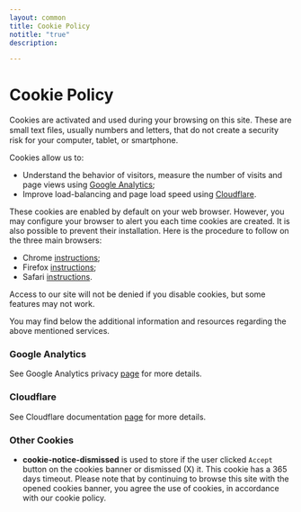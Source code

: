 ```yaml
---
layout: common
title: Cookie Policy
notitle: "true"
description: 

---
```


<h1 class="aboutus-title">Cookie Policy</h1>

Cookies are activated and used during your browsing on this site. 
These are small text ﬁles, usually numbers and letters, that do not create a security risk for your computer, tablet, or smartphone.

Cookies allow us to:

 * Understand the behavior of visitors, measure the number of visits and page views using [Google Analytics](https://analytics.google.com/);
 * Improve load-balancing and page load speed using [Cloudflare](https://www.cloudflare.com/).

These cookies are enabled by default on your web browser. 
However, you may configure your browser to alert you each time cookies are created. It is also possible to prevent their installation. 
Here is the procedure to follow on the three main browsers:

 * Chrome [instructions](https://support.google.com/chrome/answer/95647?hl=en&co=GENIE.Platform%3DDesktop);
 * Firefox [instructions](https://support.mozilla.org/en-US/kb/clear-cookies-and-site-data-firefox);
 * Safari [instructions](https://support.apple.com/guide/safari/manage-cookies-sfri11471/mac).

Access to our site will not be denied if you disable cookies, but some features may not work.

You may find below the additional information and resources regarding the above mentioned services.

### Google Analytics

See Google Analytics privacy [page](https://policies.google.com/technologies/cookies?hl=en-US) for more details.

### Cloudflare

See Cloudflare documentation [page](https://developers.cloudflare.com/fundamentals/reference/policies-compliances/cloudflare-cookies/) for more details.

### Other Cookies

 * **cookie-notice-dismissed** is used to store if the user clicked `Accept` button on the cookies banner or dismissed (X) it. This cookie has a 365 days timeout. 
   Please note that by continuing to browse this site with the opened cookies banner, you agree the use of cookies, in accordance with our cookie policy.




